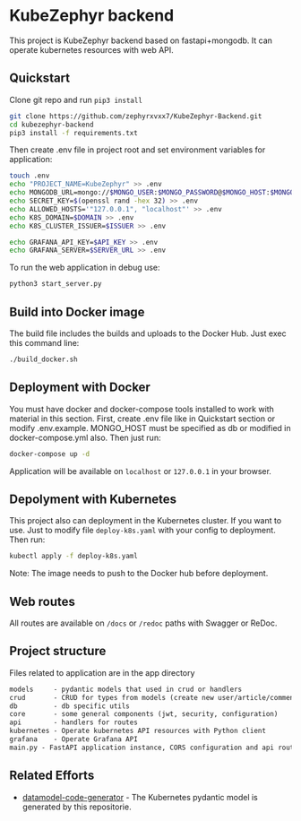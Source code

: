 # KubeZephyr backend

This project is KubeZephyr backend based on fastapi+mongodb.
It can operate kubernetes resources with web API.

## Quickstart

Clone git repo and run `pip3 install`

```zsh
git clone https://github.com/zephyrxvxx7/KubeZephyr-Backend.git
cd kubezephyr-backend
pip3 install -f requirements.txt
```

Then create .env file in project root and set environment variables for application:

```zsh
touch .env
echo "PROJECT_NAME=KubeZephyr" >> .env
echo MONGODB_URL=mongo://$MONGO_USER:$MONGO_PASSWORD@$MONGO_HOST:$MONGO_PORT/$MONGO_DB >> .env
echo SECRET_KEY=$(openssl rand -hex 32) >> .env
echo ALLOWED_HOSTS='"127.0.0.1", "localhost"' >> .env
echo K8S_DOMAIN=$DOMAIN >> .env
echo K8S_CLUSTER_ISSUER=$ISSUER >> .env

echo GRAFANA_API_KEY=$API_KEY >> .env
echo GRAFANA_SERVER=$SERVER_URL >> .env
```

To run the web application in debug use:

```zsh
python3 start_server.py
```

## Build into Docker image

The build file includes the builds and uploads to the Docker Hub.
Just exec this command line:

```zsh
./build_docker.sh
```

## Deployment with Docker

You must have docker and docker-compose tools installed to work with material in this section. First, create .env file like in Quickstart section or modify .env.example. MONGO_HOST must be specified as db or modified in docker-compose.yml also. Then just run:

```zsh
docker-compose up -d
```

Application will be available on `localhost` or `127.0.0.1` in your browser.

## Depolyment with Kubernetes

This project also can deployment in the Kubernetes cluster. If you want to use. Just to modify file `deploy-k8s.yaml` with your config to deployment.
Then run:

```zsh
kubectl apply -f deploy-k8s.yaml
```

Note: The image needs to push to the Docker hub before deployment.

## Web routes

All routes are available on `/docs` or `/redoc` paths with Swagger or ReDoc.

## Project structure

Files related to application are in the app directory

```markdown
models     - pydantic models that used in crud or handlers
crud       - CRUD for types from models (create new user/article/comment, check if user is followed by another, etc)
db         - db specific utils
core       - some general components (jwt, security, configuration)
api        - handlers for routes
kubernetes - Operate kubernetes API resources with Python client
grafana    - Operate Grafana API
main.py - FastAPI application instance, CORS configuration and api router including
```

## Related Efforts

- [datamodel-code-generator](https://github.com/koxudaxi/datamodel-code-generator) - The Kubernetes pydantic model is generated by this repositorie.
